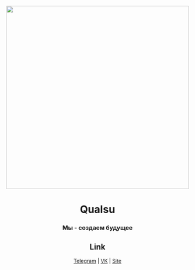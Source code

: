 <p align="center">
    <img src="https://qual.su/img/full.png" style="width: 500px"/>
</p>

<h1 align="center">
	Qualsu
</h1>

<h3 align="center">
	Мы - создаем будущее
</h3>

<h2 align="center">Link</h2>

<div align="center">

[Telegram](https://t.me/qualsu)
|
[VK](https://vk.com/qualsu)
|
[Site](https://qual.su)

</div>


